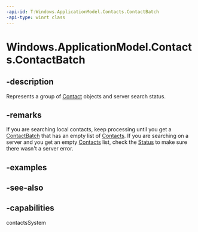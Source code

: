 ```yaml
---
-api-id: T:Windows.ApplicationModel.Contacts.ContactBatch
-api-type: winrt class
---
```


<!-- Class syntax.
public class ContactBatch : Windows.ApplicationModel.Contacts.IContactBatch
-->

# Windows.ApplicationModel.Contacts.ContactBatch

## -description
Represents a group of [Contact](contact.md) objects and server search status.

## -remarks
If you are searching local contacts, keep processing until you get a [ContactBatch](contactbatch.md) that has an empty list of [Contacts](contactbatch_contacts.md). If you are searching on a server and you get an empty [Contacts](contactbatch_contacts.md) list, check the [Status](contactbatch_status.md) to make sure there wasn't a server error.

## -examples

## -see-also

## -capabilities
contactsSystem
